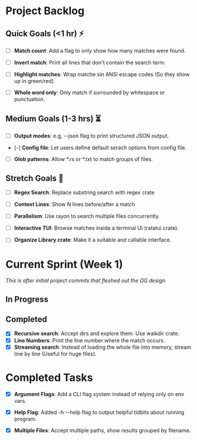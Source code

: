 # Project Backlog

## Quick Goals (<1 hr) ⚡️
- [ ] **Match count**: Add a flag to only show how many matches were found.
- [ ] **Invert match**: Print all lines that don't contain the search term.
- [ ] **Highlight matches**: Wrap matche sin ANSI escape codes (So they show up in green/red).
- [ ] **Whole word only**: Only match if surrounded by whitespace or punctuation.


## Medium Goals (1-3 hrs) ⏳
- [ ] **Output modes**: e.g, --json flag to print structured JSON output.
- [-] **Config file**: Let users define default serach options from config file.
- [ ] **Glob patterns**: Allow *.rs or *.txt to match groups of files.

## Stretch Goals 🚀
- [ ] **Regex Search**: Replace substring search with regex crate
- [ ] **Context Lines**: Show N lines before/after a match
- [ ] **Parallelism**: Use rayon to search multiple files concurrently.
- [ ] **Interactive TUI**: Browse matches inside a terminal UI (ratatui crate).
- [ ] **Organize Library crate**: Make it a suitable and callable interface.



# Current Sprint (Week 1)
_This is after initial project commits that fleshed out the OG design_

## In Progress


## Completed
- [X] **Recursive search**: Accept dirs and explore them. Use walkdir crate.
- [X] **Line Numbers**: Print the line number where the match occurs.
- [X] **Streaming search**: Instead of loading the whole file into memory, stream line by line (Useful for huge files).

# Completed Tasks
- [X] **Argument Flags**: Add a CLI flag system instead of relying only on env vars.
- [X] **Help Flag**: Added -h --help flag to output helpful tidbits about running program.
- [X] **Multiple Files**: Accept multiple paths, show results grouped by filename.

